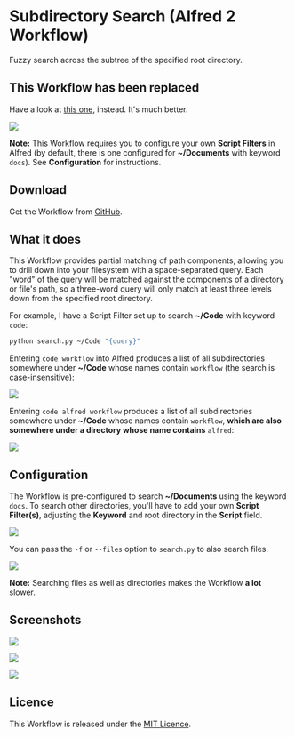 # Subdirectory Search (Alfred 2 Workflow) #

Fuzzy search across the subtree of the specified root directory.

## This Workflow has been replaced ##

Have a look at [this one](https://github.com/deanishe/alfred-fuzzyfolders), instead. It's much better.

![](https://raw.github.com/deanishe/alfred-subdir-search/master/screenshot3.png "")

**Note:** This Workflow requires you to configure your own **Script Filters** in Alfred (by default, there is one configured for **~/Documents** with keyword `docs`). See **Configuration** for instructions.

## Download ##

Get the Workflow from [GitHub](https://github.com/deanishe/alfred-subdir-search/raw/master/Subdirectory%20Search.alfredworkflow).

## What it does ##

This Workflow provides partial matching of path components, allowing you to drill down into your filesystem with a space-separated query. Each "word" of the query will be matched against the components of a directory or file's path, so a three-word query will only match at least three levels down from the specified root directory.

For example, I have a Script Filter set up to search **~/Code** with keyword `code`:

```bash
python search.py ~/Code "{query}"
```

Entering `code workflow` into Alfred produces a list of all subdirectories somewhere under **~/Code** whose names contain `workflow` (the search is case-insensitive):

![](https://raw.github.com/deanishe/alfred-subdir-search/master/screenshot1.png "")

Entering `code alfred workflow` produces a list of all subdirectories somewhere under **~/Code** whose names contain `workflow`, **which are also somewhere under a directory whose name contains** `alfred`:

![](https://raw.github.com/deanishe/alfred-subdir-search/master/screenshot2.png "")

## Configuration ##

The Workflow is pre-configured to search **~/Documents** using the keyword `docs`. To search other directories, you'll have to add your own **Script Filter(s)**, adjusting the **Keyword** and root directory in the **Script** field.

![](https://raw.github.com/deanishe/alfred-subdir-search/master/screenshot_conf.png "")

You can pass the `-f` or `--files` option to `search.py` to also search files.

![](https://raw.github.com/deanishe/alfred-subdir-search/master/screenshot_conf_files.png "")

**Note:** Searching files as well as directories makes the Workflow **a lot** slower.

## Screenshots ##

![](https://raw.github.com/deanishe/alfred-subdir-search/master/screenshot1.png "")

![](https://raw.github.com/deanishe/alfred-subdir-search/master/screenshot2.png "")

![](https://raw.github.com/deanishe/alfred-subdir-search/master/screenshot3.png "")

## Licence ##

This Workflow is released under the [MIT Licence](http://opensource.org/licenses/MIT).
